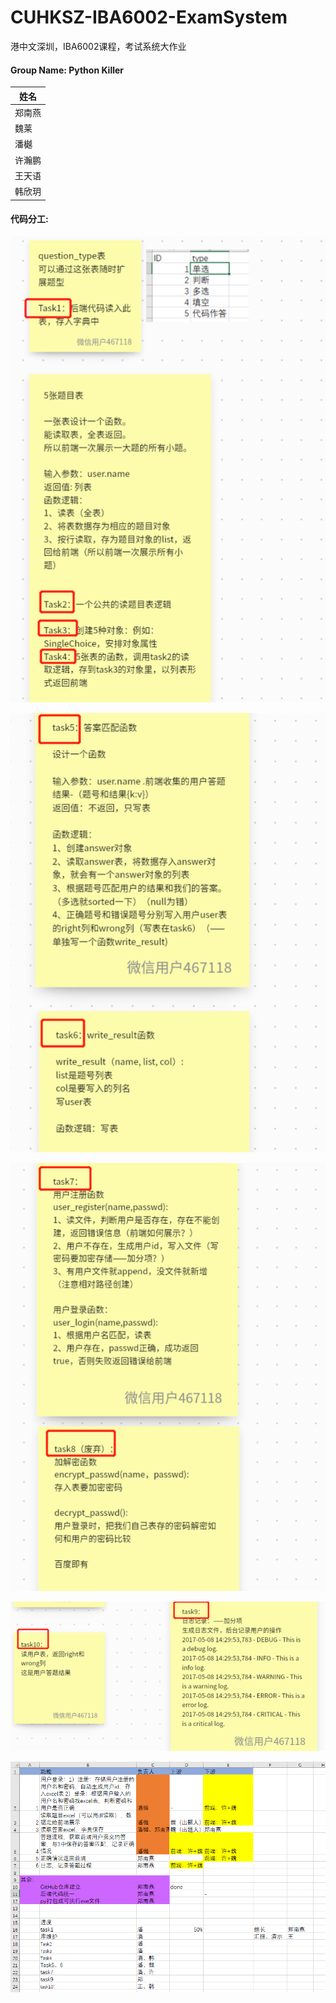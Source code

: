 # CUHKSZ-IBA6002-ExamSystem
港中文深圳，IBA6002课程，考试系统大作业

#### Group Name: Python Killer

| 姓名   |
| ------ |
| 郑南燕 |
| 魏莱   |
| 潘樾   |
| 许瀚鹏 |
| 王天语 |
| 韩欣玥 |



#### 代码分工:

![1661328235059](pictures\1661328235059.png)

![1661328254795](pictures\1661328254795.png)

![1661328276862](pictures\1661328276862.png)

![1661328293545](pictures\1661328293545.png)

![1661328343330](pictures\1661328343330.png)
